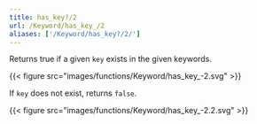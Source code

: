 ```yaml
---
title: has_key?/2
url: /Keyword/has_key_/2
aliases: ['/Keyword/has_key?/2/']
---
```



Returns true if a given `key` exists in the given keywords.

{{< figure src="images/functions/Keyword/has_key_-2.svg" >}}

If `key` does not exist, returns `false`.

{{< figure src="images/functions/Keyword/has_key_-2.2.svg" >}}
